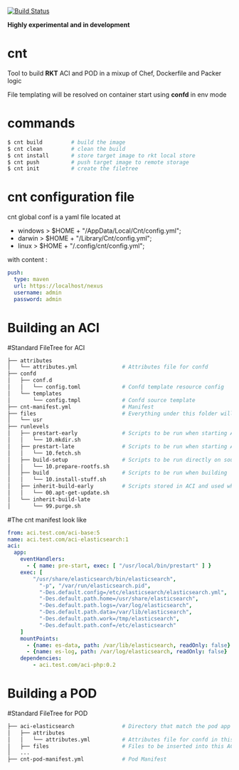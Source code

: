[![Build Status](https://travis-ci.org/blablacar/cnt.svg?branch=master)](https://travis-ci.org/blablacar/cnt)

**Highly experimental and in development**

# cnt
Tool to build **RKT** ACI and POD in a mixup of Chef, Dockerfile and Packer logic

File templating will be resolved on container start using **confd** in env mode

# commands
```bash
$ cnt build         # build the image
$ cnt clean         # clean the build
$ cnt install       # store target image to rkt local store
$ cnt push          # push target image to remote storage
$ cnt init          # create the filetree
```

# cnt configuration file

cnt global conf is a yaml file located at
* windows >  $HOME + "/AppData/Local/Cnt/config.yml";
* darwin > $HOME + "/Library/Cnt/config.yml";
* linux > $HOME + "/.config/cnt/config.yml";

with content :
```yml
push:
  type: maven
  url: https://localhost/nexus
  username: admin
  password: admin 
```


Building an ACI
===============

#Standard FileTree for ACI
```bash
├── attributes
│   └── attributes.yml              # Attributes file for confd
├── confd
│   ├── conf.d 
│   │   └── config.toml             # Confd template resource config
│   └── templates
│       └── config.tmpl             # Confd source template
├── cnt-manifest.yml                # Manifest
├── files                           # Everything under this folder will be copied verbatim in the target rootfs.
│   └── usr
├── runlevels
│   ├── prestart-early              # Scripts to be run when starting ACI before confd templating
│   │   └── 10.mkdir.sh
│   ├── prestart-late               # Scripts to be run when starting ACI after confd templating
│   │   └── 10.fetch.sh
│   ├── build-setup                 # Scripts to be run directly on source host before building
│   │   └── 10.prepare-rootfs.sh
│   ├── build                       # Scripts to be run when building
│   │   └── 10.install-stuff.sh
│   ├── inherit-build-early         # Scripts stored in ACI and used when building from this image
│   │   └── 00.apt-get-update.sh
│   └── inherit-build-late
│       └── 99.purge.sh

```

#The cnt manifest look like
```yaml
from: aci.test.com/aci-base:5
name: aci.test.com/aci-elasticsearch:1
aci:
  app:
    eventHandlers:
      - { name: pre-start, exec: [ "/usr/local/bin/prestart" ] }
    exec: [
        "/usr/share/elasticsearch/bin/elasticsearch",
          "-p", "/var/run/elasticsearch.pid",
          "-Des.default.config=/etc/elasticsearch/elasticsearch.yml",
          "-Des.default.path.home=/usr/share/elasticsearch",
          "-Des.default.path.logs=/var/log/elasticsearch",
          "-Des.default.path.data=/var/lib/elasticsearch",
          "-Des.default.path.work=/tmp/elasticsearch",
          "-Des.default.path.conf=/etc/elasticsearch"
    ]
    mountPoints:
      - {name: es-data, path: /var/lib/elasticsearch, readOnly: false}
      - {name: es-log, path: /var/log/elasticsearch, readOnly: false}
    dependencies:
        - aci.test.com/aci-php:0.2
```


Building a POD
=============

#Standard FileTree for POD

```bash
├── aci-elasticsearch               # Directory that match the pod app shortname (or name)
│   ├── attributes
│   │   └── attributes.yml          # Attributes file for confd in this ACI
│   ├── files                       # Files to be inserted into this ACI
│   ...  
├── cnt-pod-manifest.yml            # Pod Manifest

```
